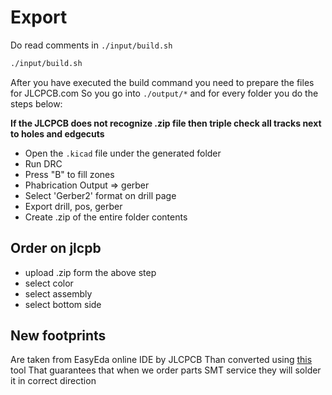 # Export

Do read comments in `./input/build.sh`

```bash
./input/build.sh
```

After you have executed the build command you need to prepare the files for JLCPCB.com
So you go into `./output/*` and for every folder you do the steps below:

**If the JLCPCB does not recognize .zip file then triple check all tracks next to holes and edgecuts**

- Open the `.kicad` file under the generated folder
- Run DRC
- Press "B" to fill zones
- Phabrication Output => gerber
- Select 'Gerber2' format on drill page
- Export drill, pos, gerber
- Create .zip of the entire folder contents

## Order on jlcpb

- upload .zip form the above step
- select color
- select assembly
- select bottom side

## New footprints

Are taken from EasyEda online IDE by JLCPCB
Than converted using [this](https://wokwi.com/tools/easyeda2kicad) tool
That guarantees that when we order parts SMT service they will solder it in correct direction
